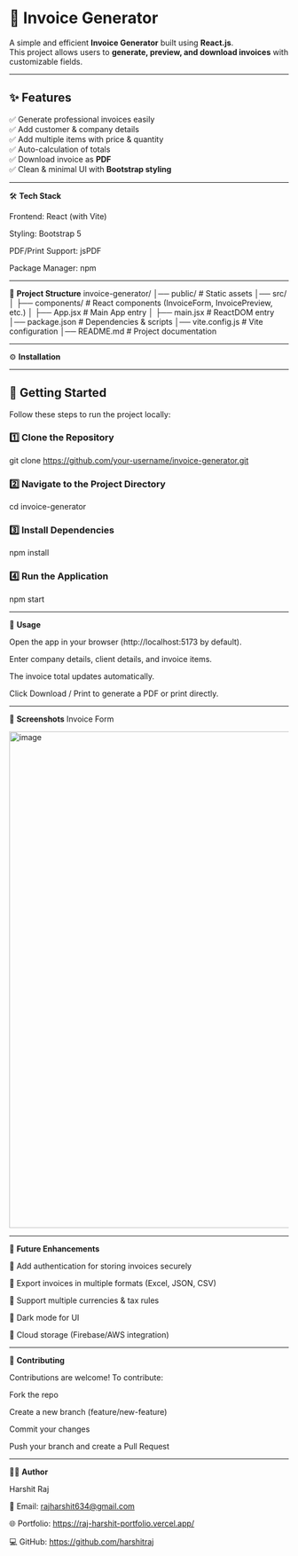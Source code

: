 # 🧾 Invoice Generator  

A simple and efficient **Invoice Generator** built using **React.js**.  
This project allows users to **generate, preview, and download invoices** with customizable fields.  

---

## ✨ Features  

✅ Generate professional invoices easily  
✅ Add customer & company details  
✅ Add multiple items with price & quantity  
✅ Auto-calculation of totals  
✅ Download invoice as **PDF**  
✅ Clean & minimal UI with **Bootstrap styling**  

---




🛠️ **Tech Stack**

Frontend: React (with Vite)

Styling: Bootstrap 5

PDF/Print Support: jsPDF

Package Manager: npm 


---


📂 **Project Structure**
invoice-generator/
│── public/             # Static assets
│── src/
│   ├── components/     # React components (InvoiceForm, InvoicePreview, etc.)
│   ├── App.jsx         # Main App entry
│   ├── main.jsx        # ReactDOM entry
│── package.json        # Dependencies & scripts
│── vite.config.js      # Vite configuration
│── README.md           # Project documentation


---


⚙️ **Installation**


---

## 🚀 Getting Started  

Follow these steps to run the project locally:  

### 1️⃣ Clone the Repository  

git clone https://github.com/your-username/invoice-generator.git

### 2️⃣ Navigate to the Project Directory
cd invoice-generator

### 3️⃣ Install Dependencies
npm install

### 4️⃣ Run the Application
npm start


---


🎨 **Usage**

Open the app in your browser (http://localhost:5173 by default).

Enter company details, client details, and invoice items.

The invoice total updates automatically.

Click Download / Print to generate a PDF or print directly.


---


📸 **Screenshots**
Invoice Form

<img width="1372" height="895" alt="image" src="https://github.com/user-attachments/assets/da1f7b05-4596-4383-90b7-b9f3af58682f" />


---


📌 **Future Enhancements**

🔹 Add authentication for storing invoices securely

🔹 Export invoices in multiple formats (Excel, JSON, CSV)

🔹 Support multiple currencies & tax rules

🔹 Dark mode for UI

🔹 Cloud storage (Firebase/AWS integration)


---


🤝 **Contributing**

Contributions are welcome! To contribute:

Fork the repo

Create a new branch (feature/new-feature)

Commit your changes

Push your branch and create a Pull Request



---


👨‍💻 **Author**

Harshit Raj

📧 Email: rajharshit634@gmail.com

🌐 Portfolio: https://raj-harshit-portfolio.vercel.app/

💻 GitHub: https://github.com/harshitraj

